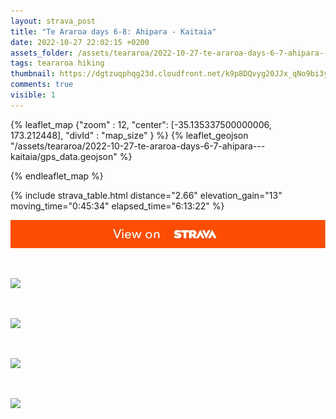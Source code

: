 ```yaml
---
layout: strava_post
title: "Te Araroa days 6-8: Ahipara - Kaitaia"
date: 2022-10-27 22:02:15 +0200
assets_folder: /assets/teararoa/2022-10-27-te-araroa-days-6-7-ahipara---kaitaia
tags: teararoa hiking
thumbnail: https://dgtzuqphqg23d.cloudfront.net/k9p8DQvyg20JJx_qNo9bi3y4F4GhJDs90rxvP5zowFU-1024x768.jpg
comments: true
visible: 1
---
```



{% leaflet_map {"zoom" : 12,
                  "center": [-35.135337500000006, 173.212448],
                 "divId" : "map_size" } %}
    {% leaflet_geojson "/assets/teararoa/2022-10-27-te-araroa-days-6-7-ahipara---kaitaia/gps_data.geojson" %}

{% endleaflet_map %}





{% include strava_table.html distance="2.66" elevation_gain="13" moving_time="0:45:34" elapsed_time="6:13:22" %}

[![](/assets/strava.jpg)](https://www.strava.com/activities/8030323887)


<br />

![](https://dgtzuqphqg23d.cloudfront.net/k9p8DQvyg20JJx_qNo9bi3y4F4GhJDs90rxvP5zowFU-1024x768.jpg)


<br />

![](https://dgtzuqphqg23d.cloudfront.net/7Ak9kfCxu-UvaS0eRz55xfzOtD47Q4LvzvRcHjVvXgg-768x1024.jpg)


<br />

![](https://dgtzuqphqg23d.cloudfront.net/z0Q10lro_vnhIRj6VT2zozk5ax7o1gY0HUwtFYkKDAQ-768x1024.jpg)


<br />

![](https://dgtzuqphqg23d.cloudfront.net/03wfYiA2b9xhHX3YnLb0Sl0gAR5eu07DKPwVDpCJU5g-768x1024.jpg)
